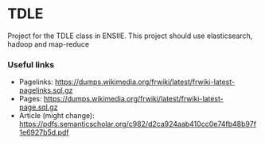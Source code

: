 # TDLE

Project for the TDLE class in ENSIIE.
This project should use elasticsearch, hadoop and map-reduce

### Useful links
- Pagelinks: https://dumps.wikimedia.org/frwiki/latest/frwiki-latest-pagelinks.sql.gz
- Pages: https://dumps.wikimedia.org/frwiki/latest/frwiki-latest-page.sql.gz
- Article (might change): https://pdfs.semanticscholar.org/c982/d2ca924aab410cc0e74fb48b97f1e6927b5d.pdf
